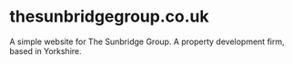 thesunbridgegroup.co.uk
=======================

A simple website for The Sunbridge Group. A property development firm, based in Yorkshire.
